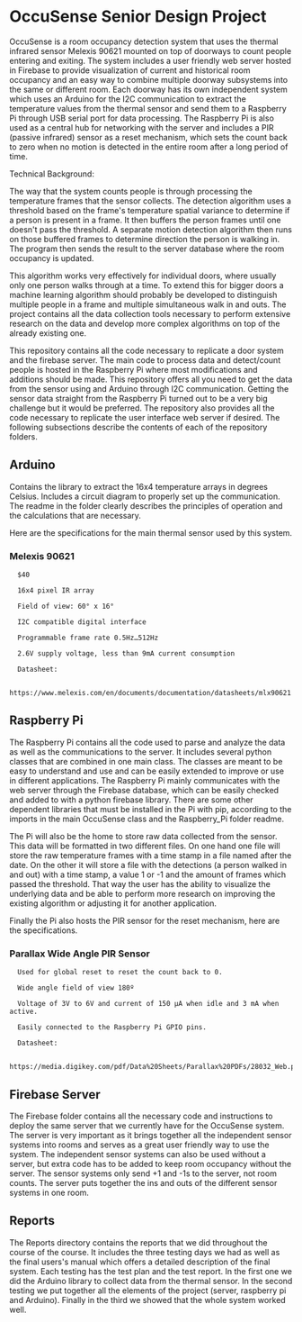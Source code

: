 # OccuSense Senior Design Project

OccuSense is a room occupancy detection system that uses the thermal infrared sensor Melexis 90621 mounted on top of doorways to count people entering and exiting. The system includes a user friendly web server hosted in Firebase to provide visualization of current and historical room occupancy and an easy way to combine multiple doorway subsystems into the same or different room. Each doorway has its own independent system which uses an Arduino for the I2C communication to extract the temperature values from the thermal sensor and send them to a Raspberry Pi through USB serial port for data processing. The Raspberry Pi is also used as a central hub for networking with the server and includes a PIR (passive infrared) sensor as a reset mechanism, which sets the count back to zero when no motion is detected in the entire room after a long period of time.


Technical Background:

  The way that the system counts people is through processing the temperature frames that the sensor collects. The detection algorithm uses a threshold based on the frame's temperature spatial variance to determine if a person is present in a frame. It then buffers the person frames until one doesn't pass the threshold. A separate motion detection algorithm then runs on those buffered frames to determine direction the person is walking in. The program then sends the result to the server database where the room occupancy is updated.

  This algorithm works very effectively for individual doors, where usually only one person walks through at a time. To extend this for bigger doors a machine learning algorithm should probably be developed to distinguish multiple people in a frame and multiple simultaneous walk in and outs. The project contains all the data collection tools necessary to perform extensive research on the data and develop more complex algorithms on top of the already existing one.


This repository contains all the code necessary to replicate a door system and the firebase server. The main code to process data and detect/count people is hosted in the Raspberry Pi where most modifications and additions should be made. This repository offers all you need to get the data from the sensor using and Arduino through I2C communication. Getting the sensor data straight from the Raspberry Pi turned out to be a very big challenge but it would be preferred. The repository also provides all the code necessary to replicate the user interface web server if desired. The following subsections describe the contents of each of the repository folders.    

## Arduino

  Contains the library to extract the 16x4 temperature arrays in degrees Celsius. Includes a circuit diagram to properly set up the communication. The readme in the folder clearly describes the principles of operation and the calculations that are necessary.

  Here are the specifications for the main thermal sensor used by this system.

### Melexis 90621

      $40

      16x4 pixel IR array

      Field of view: 60° x 16°

      I2C compatible digital interface

      Programmable frame rate 0.5Hz…512Hz

      2.6V supply voltage, less than 9mA current consumption

      Datasheet:

      https://www.melexis.com/en/documents/documentation/datasheets/mlx90621


## Raspberry Pi

  The Raspberry Pi contains all the code used to parse and analyze the data as well as the communications to the server. It includes several python classes that are combined in one main class. The classes are meant to be easy to understand and use and can be easily extended to improve or use in different applications. The Raspberry Pi mainly communicates with the web server through the Firebase database, which can be easily checked and added to with a python firebase library. There are some other dependent libraries that must be installed in the Pi with pip, according to the imports in the main OccuSense class and the Raspberry_Pi folder readme.

  The Pi will also be the home to store raw data collected from the sensor. This data will be formatted in two different files. On one hand one file will store the raw temperature frames with a time stamp in a file named after the date. On the other it will store a file with the detections (a person walked in and out) with a time stamp, a value 1 or -1 and the amount of frames which passed the threshold. That way the user has the ability to visualize the underlying data and be able to perform more research on improving the existing algorithm or adjusting it for another application.

  Finally the Pi also hosts the PIR sensor for the reset mechanism, here are the specifications.

### Parallax Wide Angle PIR Sensor

      Used for global reset to reset the count back to 0.

      Wide angle field of view 180º

      Voltage of 3V to 6V and current of 150 µA when idle and 3 mA when active.

      Easily connected to the Raspberry Pi GPIO pins.

      Datasheet:

      https://media.digikey.com/pdf/Data%20Sheets/Parallax%20PDFs/28032_Web.pdf


## Firebase Server

  The Firebase folder contains all the necessary code and instructions to deploy the same server that we currently have for the OccuSense system. The server is very important as it brings together all the independent sensor systems into rooms and serves as a great user friendly way to use the system. The independent sensor systems can also be used without a server, but extra code has to be added to keep room occupancy without the server. The sensor systems only send +1 and -1s to the server, not room counts. The server puts together the ins and outs of the different sensor systems in one room.


## Reports

  The Reports directory contains the reports that we did throughout the course of the course. It includes the three testing days we had as well as the final users's manual which offers a detailed description of the final system. Each testing has the test plan and the test report. In the first one we did the Arduino library to collect data from the thermal sensor. In the second testing we put together all the elements of the project (server, raspberry pi and Arduino). Finally in the third we showed that the whole system worked well.
